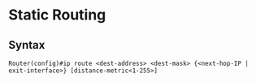 # Static Routing

## Syntax
```
Router(config)#ip route <dest-address> <dest-mask> {<next-hop-IP | exit-interface>} [distance-metric<1-255>]
```

